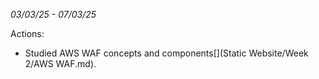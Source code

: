 _03/03/25 - 07/03/25_

Actions:

- Studied AWS WAF concepts and components[](Static Website/Week 2/AWS WAF.md).
